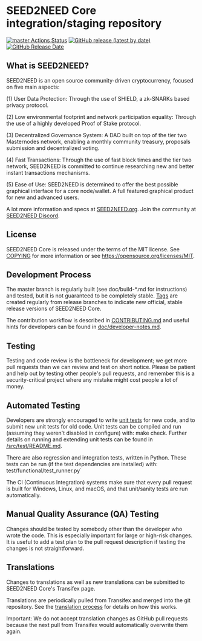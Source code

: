 SEED2NEED Core integration/staging repository
=====================================

[![master Actions Status](https://github.com/pandagrows/seed2need-farm-coin/workflows/CI%20Actions%20for%20SEED2NEED/badge.svg)](https://github.com/pandagrows/seed2need-farm-coin/actions)
[![GitHub release (latest by date)](https://img.shields.io/github/v/release/SEED2NEED-Project/seed2need?color=%235c4b7d&cacheSeconds=3600)](https://github.com/pandagrows/seed2need-farm-coin/releases)
[![GitHub Release Date](https://img.shields.io/github/release-date/SEED2NEED-Project/seed2need?color=%235c4b7d&cacheSeconds=3600)](https://github.com/pandagrows/seed2need-farm-coin/releases)

## What is SEED2NEED?

SEED2NEED is an open source community-driven cryptocurrency, focused on five main aspects:

(1) User Data Protection: Through the use of SHIELD, a zk-SNARKs based privacy protocol.

(2) Low environmental footprint and network participation equality: Through the use of a highly developed Proof of Stake protocol.

(3) Decentralized Governance System: A DAO built on top of the tier two Masternodes network, enabling a monthly community treasury, proposals submission and decentralized voting.

(4) Fast Transactions: Through the use of fast block times and the tier two network, SEED2NEED is committed to continue researching new and better instant transactions mechanisms.

(5) Ease of Use: SEED2NEED is determined to offer the best possible graphical interface for a core node/wallet. A full featured graphical product for new and advanced users.

A lot more information and specs at [SEED2NEED.org](https://www.seed2need.org/). Join the community at [SEED2NEED Discord](https://discordapp.com/invite/jzqVsJd).

## License
SEED2NEED Core is released under the terms of the MIT license. See [COPYING](https://github.com/pandagrows/seed2need-farm-coin/blob/master/COPYING) for more information or see https://opensource.org/licenses/MIT.

## Development Process

The master branch is regularly built (see doc/build-*.md for instructions) and tested, but it is not guaranteed to be completely stable. [Tags](https://github.com/pandagrows/seed2need-farm-coin/tags) are created regularly from release branches to indicate new official, stable release versions of SEED2NEED Core.

The contribution workflow is described in [CONTRIBUTING.md](https://github.com/pandagrows/seed2need-farm-coin/blob/master/CONTRIBUTING.md) and useful hints for developers can be found in [doc/developer-notes.md](https://github.com/pandagrows/seed2need-farm-coin/blob/master/doc/developer-notes.md).

## Testing

Testing and code review is the bottleneck for development; we get more pull requests than we can review and test on short notice. Please be patient and help out by testing other people's pull requests, and remember this is a security-critical project where any mistake might cost people a lot of money.

## Automated Testing

Developers are strongly encouraged to write [unit tests](https://github.com/pandagrows/seed2need-farm-coin/blob/master/src/test/README.md) for new code, and to submit new unit tests for old code. Unit tests can be compiled and run (assuming they weren't disabled in configure) with: make check. Further details on running and extending unit tests can be found in [/src/test/README.md](https://github.com/pandagrows/seed2need-farm-coin/blob/master/src/test/README.md).

There are also regression and integration tests, written in Python. These tests can be run (if the test dependencies are installed) with: test/functional/test_runner.py`

The CI (Continuous Integration) systems make sure that every pull request is built for Windows, Linux, and macOS, and that unit/sanity tests are run automatically.

## Manual Quality Assurance (QA) Testing

Changes should be tested by somebody other than the developer who wrote the code. This is especially important for large or high-risk changes. It is useful to add a test plan to the pull request description if testing the changes is not straightforward.

## Translations

Changes to translations as well as new translations can be submitted to SEED2NEED Core's Transifex page.

Translations are periodically pulled from Transifex and merged into the git repository. See the [translation process](https://github.com/pandagrows/seed2need-farm-coin/blob/master/doc/translation_process.md) for details on how this works.

Important: We do not accept translation changes as GitHub pull requests because the next pull from Transifex would automatically overwrite them again.
